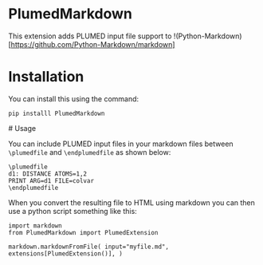 # PlumedMarkdown

This extension adds PLUMED input file support to !(Python-Markdown)[https://github.com/Python-Markdown/markdown]

# Installation

You can install this using the command:

````
pip installl PlumedMarkdown
````

# Usage

You can include PLUMED input files in your markdown files between `\plumedfile` and `\endplumedfile` as shown below:

````
\plumedfile
d1: DISTANCE ATOMS=1,2
PRINT ARG=d1 FILE=colvar
\endplumedfile
````

When you convert the resulting file to HTML using markdown you can then use a python script something like this:

````
import markdown
from PlumedMarkdown import PlumedExtension

markdown.markdownFromFile( input="myfile.md", extensions[PlumedExtension()], )
````
